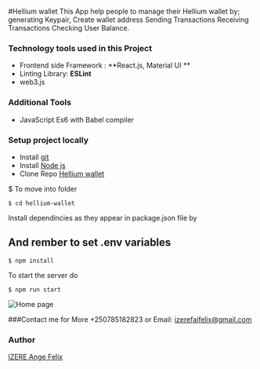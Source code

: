 #Hellium wallet
This App help people to manage their Hellium wallet by; 
generating Keypair, 
Create wallet address
Sending Transactions
Receiving Transactions
Checking User Balance. 



### Technology tools used in this Project

* Frontend side Framework : **React.js, Material UI **
* Linting Library: **ESLint**
* web3.js


### Additional Tools

* JavaScript Es6 with Babel compiler


### Setup project locally

* Install [git](https://git-scm.com/downloads)
* Install [Node js](https://nodejs.org/en/)
* Clone Repo [Hellium wallet](https://github.com/Angelus123/hellium-wallet)


$ To move into folder
```
$ cd hellium-wallet
```
Install dependincies as they appear in package.json file by
## And rember to set .env variables 

```
$ npm install
```
To start the server do
```
$ npm run start
```
![Home page](https://github.com/Angelus123)

###Contact me for More  +250785182823 or Email: izerefaifelix@gmail.com
### Author
[IZERE Ange Felix](https://github.com/Angelus123)
